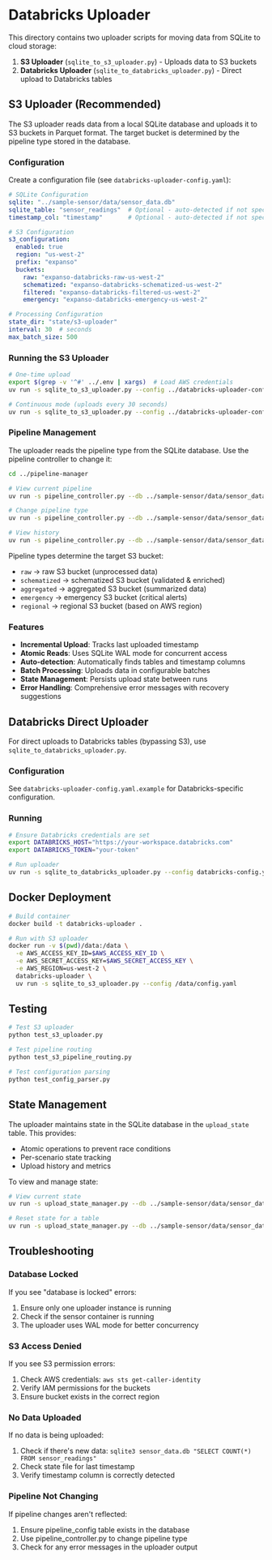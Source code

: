 # Databricks Uploader

This directory contains two uploader scripts for moving data from SQLite to cloud storage:

1. **S3 Uploader** (`sqlite_to_s3_uploader.py`) - Uploads data to S3 buckets
2. **Databricks Uploader** (`sqlite_to_databricks_uploader.py`) - Direct upload to Databricks tables

## S3 Uploader (Recommended)

The S3 uploader reads data from a local SQLite database and uploads it to S3 buckets in Parquet format. The target bucket is determined by the pipeline type stored in the database.

### Configuration

Create a configuration file (see `databricks-uploader-config.yaml`):

```yaml
# SQLite Configuration
sqlite: "../sample-sensor/data/sensor_data.db"
sqlite_table: "sensor_readings"  # Optional - auto-detected if not specified
timestamp_col: "timestamp"       # Optional - auto-detected if not specified

# S3 Configuration
s3_configuration:
  enabled: true
  region: "us-west-2"
  prefix: "expanso"
  buckets:
    raw: "expanso-databricks-raw-us-west-2"
    schematized: "expanso-databricks-schematized-us-west-2"
    filtered: "expanso-databricks-filtered-us-west-2"
    emergency: "expanso-databricks-emergency-us-west-2"

# Processing Configuration
state_dir: "state/s3-uploader"
interval: 30  # seconds
max_batch_size: 500
```

### Running the S3 Uploader

```bash
# One-time upload
export $(grep -v '^#' ../.env | xargs)  # Load AWS credentials
uv run -s sqlite_to_s3_uploader.py --config ../databricks-uploader-config.yaml --once

# Continuous mode (uploads every 30 seconds)
uv run -s sqlite_to_s3_uploader.py --config ../databricks-uploader-config.yaml
```

### Pipeline Management

The uploader reads the pipeline type from the SQLite database. Use the pipeline controller to change it:

```bash
cd ../pipeline-manager

# View current pipeline
uv run -s pipeline_controller.py --db ../sample-sensor/data/sensor_data.db get

# Change pipeline type
uv run -s pipeline_controller.py --db ../sample-sensor/data/sensor_data.db set aggregated

# View history
uv run -s pipeline_controller.py --db ../sample-sensor/data/sensor_data.db history
```

Pipeline types determine the target S3 bucket:
- `raw` → raw S3 bucket (unprocessed data)
- `schematized` → schematized S3 bucket (validated & enriched)
- `aggregated` → aggregated S3 bucket (summarized data)
- `emergency` → emergency S3 bucket (critical alerts)
- `regional` → regional S3 bucket (based on AWS region)

### Features

- **Incremental Upload**: Tracks last uploaded timestamp
- **Atomic Reads**: Uses SQLite WAL mode for concurrent access
- **Auto-detection**: Automatically finds tables and timestamp columns
- **Batch Processing**: Uploads data in configurable batches
- **State Management**: Persists upload state between runs
- **Error Handling**: Comprehensive error messages with recovery suggestions

## Databricks Direct Uploader

For direct uploads to Databricks tables (bypassing S3), use `sqlite_to_databricks_uploader.py`.

### Configuration

See `databricks-uploader-config.yaml.example` for Databricks-specific configuration.

### Running

```bash
# Ensure Databricks credentials are set
export DATABRICKS_HOST="https://your-workspace.databricks.com"
export DATABRICKS_TOKEN="your-token"

# Run uploader
uv run -s sqlite_to_databricks_uploader.py --config databricks-config.yaml
```

## Docker Deployment

```bash
# Build container
docker build -t databricks-uploader .

# Run with S3 uploader
docker run -v $(pwd)/data:/data \
  -e AWS_ACCESS_KEY_ID=$AWS_ACCESS_KEY_ID \
  -e AWS_SECRET_ACCESS_KEY=$AWS_SECRET_ACCESS_KEY \
  -e AWS_REGION=us-west-2 \
  databricks-uploader \
  uv run -s sqlite_to_s3_uploader.py --config /data/config.yaml
```

## Testing

```bash
# Test S3 uploader
python test_s3_uploader.py

# Test pipeline routing
python test_s3_pipeline_routing.py

# Test configuration parsing
python test_config_parser.py
```

## State Management

The uploader maintains state in the SQLite database in the `upload_state` table. This provides:
- Atomic operations to prevent race conditions
- Per-scenario state tracking
- Upload history and metrics

To view and manage state:
```bash
# View current state
uv run -s upload_state_manager.py --db ../sample-sensor/data/sensor_data.db list

# Reset state for a table
uv run -s upload_state_manager.py --db ../sample-sensor/data/sensor_data.db reset sensor_readings
```

## Troubleshooting

### Database Locked
If you see "database is locked" errors:
1. Ensure only one uploader instance is running
2. Check if the sensor container is running
3. The uploader uses WAL mode for better concurrency

### S3 Access Denied
If you see S3 permission errors:
1. Check AWS credentials: `aws sts get-caller-identity`
2. Verify IAM permissions for the buckets
3. Ensure bucket exists in the correct region

### No Data Uploaded
If no data is being uploaded:
1. Check if there's new data: `sqlite3 sensor_data.db "SELECT COUNT(*) FROM sensor_readings"`
2. Check state file for last timestamp
3. Verify timestamp column is correctly detected

### Pipeline Not Changing
If pipeline changes aren't reflected:
1. Ensure pipeline_config table exists in the database
2. Use pipeline_controller.py to change pipeline type
3. Check for any error messages in the uploader output